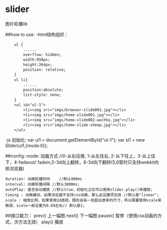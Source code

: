 slider
======

图片轮播lib

##how to use:
-html结构组织：

	    ul {
	      	......
			overflow: hidden;
			width:950px;
			height:264px;
			position: relative;
		}
		ul li{
			......
			position:absolute;
			list-style: none;
		}
	    <ul id="ul-1">
			<li><img src="imgs/browser-slide001.jpg"></li>
			<li><img src="imgs/home-slide001.jpg"></li>
			<li><img src="imgs/home-slide002-wachky.jpg"></li>
			<li><img src="imgs/home-slide-sheep.jpg"></li>
		</ul>
-js 初始化:
		var ul1 = document.getElementById("ul-1");
		var sl1 = new Slider(ul1,{mode:0});

##config:
	mode: 动画方式	//0-从右往做, 1-从左往右, 2-从下往上，3-从上往下，4-fadeout/
		fadein,5-3d向上翻转，6-3d向下翻转(5,6暂时只支持webkit内核浏览器)

	duration: 动画轮播时间	//默认400ms
	interval: 动画轮播间隔 //默认3000ms;
	autoPlay: 是否自动播放 //默认true，初始化之后可以使用slider.play()来播放;
	timing : 动画缓动，如果浏览器不支持css动画，那么此设置项无效 //默认是"linear";
	scale : 缩放比例，如果使用3d透视，图形会有一些超出原来的尺寸，所以需要使用scale来微调，scale一般设置为0.89左右// 默认是1;

##接口能力：
	prev()	上一幅图
	next()	下一幅图
	pause()	 暂停（使用css动画的方式，次方法无效）
	play()	播放
